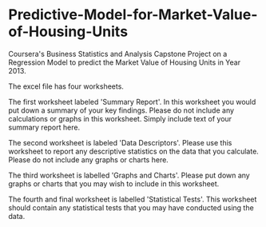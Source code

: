 # Predictive-Model-for-Market-Value-of-Housing-Units
Coursera's Business Statistics and Analysis Capstone Project on a Regression Model to predict the Market Value of Housing Units in Year 2013.

The excel file has four worksheets.

The first worksheet labeled 'Summary Report'. In this worksheet you would put down a summary of your key findings. Please do not include any calculations or graphs in this worksheet. Simply include text of your summary report here.

The second worksheet is labeled 'Data Descriptors'. Please use this worksheet to report any descriptive statistics on the data that you calculate. Please do not include any graphs or charts here.

The third worksheet is labelled 'Graphs and Charts'. Please put down any graphs or charts that you may wish to include in this worksheet.

The fourth and final worksheet is labelled 'Statistical Tests'. This worksheet should contain any statistical tests that you may have conducted using the data.
